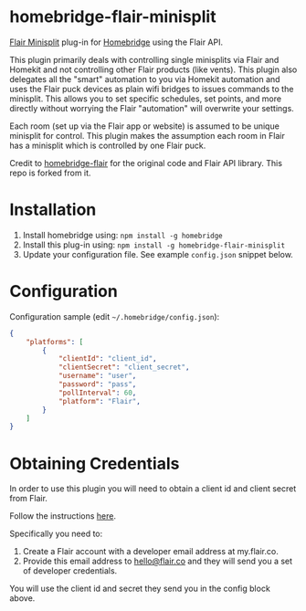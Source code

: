 # homebridge-flair-minisplit

[Flair Minisplit](https://flair.co/products/puck) plug-in for [Homebridge](https://github.com/nfarina/homebridge) using the Flair API.

This plugin primarily deals with controlling single minisplits via Flair and Homekit and not controlling other Flair products (like vents). This plugin also delegates all the "smart" automation to you via Homekit automation and uses the Flair puck devices as plain wifi bridges to issues commands to the minisplit. This allows you to set specific schedules, set points, and more directly without worrying the Flair "automation" will overwrite your settings.

Each room (set up via the Flair app or website) is assumed to be unique minisplit for control. This plugin makes the assumption each room in Flair has a minisplit which is controlled by one Flair puck.

Credit to [homebridge-flair](https://github.com/bassrock/homebridge-flair) for the original code and Flair API library. This repo is forked from it.

# Installation

<!-- 2. Clone (or pull) this repository from github into the same path Homebridge lives (usually `/usr/local/lib/node_modules`). Note: the code currently on GitHub is in beta, and is newer than the latest published version of this package on `npm` -->
1. Install homebridge using: `npm install -g homebridge`
2. Install this plug-in using: `npm install -g homebridge-flair-minisplit`
3. Update your configuration file. See example `config.json` snippet below.

# Configuration

Configuration sample (edit `~/.homebridge/config.json`):

```json
{
    "platforms": [
        {
            "clientId": "client_id",
            "clientSecret": "client_secret",
            "username": "user",
            "password": "pass",
            "pollInterval": 60,
            "platform": "Flair",
        }
    ]
}
```

# Obtaining Credentials

In order to use this plugin you will need to obtain a client id and client secret from Flair. 

Follow the instructions [here](https://documenter.getpostman.com/view/5353571/Rzfnj6YR?version=latest#intro). 

Specifically you need to:
1. Create a Flair account with a developer email address at my.flair.co.
2. Provide this email address to hello@flair.co and they will send you a set of developer credentials.

You will use the client id and secret they send you in the config block above.